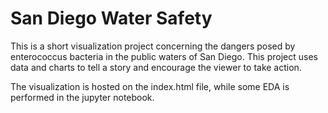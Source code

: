 # San Diego Water Safety

This is a short visualization project concerning the dangers posed by enterococcus bacteria in the public waters of San Diego.  This project uses data and charts to tell a story and encourage the viewer to take action.

The visualization is hosted on the index.html file, while some EDA is performed in the jupyter notebook.
